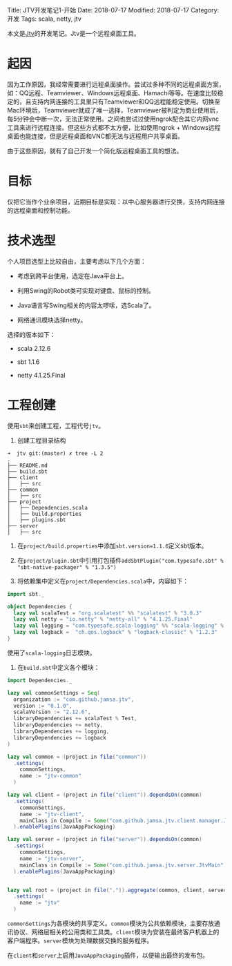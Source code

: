 Title: JTV开发笔记1-开始
Date: 2018-07-17
Modified: 2018-07-17
Category: 开发
Tags: scala, netty, jtv

本文是[Jtv](https://github.com/Jamsa/jtv)的开发笔记。Jtv是一个远程桌面工具。

# 起因

因为工作原因，我经常需要进行远程桌面操作。尝试过多种不同的远程桌面方案，如：QQ远程、Teamviewer、Windows远程桌面、Hamachi等等。在速度比较稳定的，且支持内网连接的工具里只有Teamviewer和QQ远程能稳定使用。切换至Mac环境后，Teamviewer就成了唯一选择，Teamviewer被判定为商业使用后，每5分钟会中断一次，无法正常使用。之间也尝试过使用ngrok配合其它内网vnc工具来进行远程连接。但这些方式都不太方便，比如使用ngrok + Windows远程桌面也能连接，但是远程桌面和VNC都无法与远程用户共享桌面。

由于这些原因，就有了自己开发一个简化版远程桌面工具的想法。

# 目标

仅把它当作个业余项目，近期目标是实现：以中心服务器进行交换，支持内网连接的远程桌面和控制功能。

# 技术选型

个人项目选型上比较自由，主要考虑以下几个方面：

 - 考虑到跨平台使用，选定在Java平台上。
 
 - 利用Swing的Robot类可实现对键盘、鼠标的控制。
 
 - Java语言写Swing相关的内容太啰嗦，选Scala了。
 
 - 网络通讯模块选择netty。

选择的版本如下：

 - scala 2.12.6
 
 - sbt 1.1.6
 
 - netty 4.1.25.Final
 
# 工程创建

使用`sbt`来创建工程，工程代号`jtv`。

 1. 创建工程目录结构
 
```
➜  jtv git:(master) ✗ tree -L 2
.
├── README.md
├── build.sbt
├── client
│   ├── src
├── common
│   ├── src
├── project
│   ├── Dependencies.scala
│   ├── build.properties
│   ├── plugins.sbt
├── server
│   ├── src
```
 
 1. 在`project/build.properties`中添加`sbt.version=1.1.6`定义sbt版本。
 
 1. 在`project/plugin.sbt`中引用打包插件`addSbtPlugin("com.typesafe.sbt" % "sbt-native-packager" % "1.3.5")`
 
 1. 将依赖集中定义在`project/Dependencies.scala`中，内容如下：
 
```scala
import sbt._

object Dependencies {
  lazy val scalaTest = "org.scalatest" %% "scalatest" % "3.0.3"
  lazy val netty = "io.netty" % "netty-all" % "4.1.25.Final"
  lazy val logging = "com.typesafe.scala-logging" %% "scala-logging" % "3.9.0"
  lazy val logback =  "ch.qos.logback" % "logback-classic" % "1.2.3"
}
```
 
 使用了`scala-logging`日志模块。
 
 1. 在`build.sbt`中定义各个模块：
 
```scala
import Dependencies._

lazy val commonSettings = Seq(
  organization := "com.github.jamsa.jtv",
  version := "0.1.0",
  scalaVersion := "2.12.6",
  libraryDependencies += scalaTest % Test,
  libraryDependencies += netty,
  libraryDependencies += logging,
  libraryDependencies += logback
)

lazy val common = (project in file("common"))
  .settings(
    commonSettings,
    name := "jtv-common"
  )

lazy val client = (project in file("client")).dependsOn(common)
  .settings(
    commonSettings,
    name := "jtv-client",
    mainClass in Compile := Some("com.github.jamsa.jtv.client.manager.JtvClientManager")
  ).enablePlugins(JavaAppPackaging)

lazy val server = (project in file("server")).dependsOn(common)
  .settings(
    commonSettings,
    name := "jtv-server",
    mainClass in Compile := Some("com.github.jamsa.jtv.server.JtvMain")
  ).enablePlugins(JavaAppPackaging)


lazy val root = (project in file(".")).aggregate(common, client, server)
  .settings(
    name := "jtv"
  )
```
 
 `commonSettings`为各模块的共享定义。`common`模块为公共依赖模块，主要存放通讯协议、网络层相关的公用类和工具类。`client`模块为安装在最终客户机器上的客户端程序。`server`模块为处理数据交换的服务程序。
 
 在`client`和`server`上启用`JavaAppPackaging`插件，以便输出最终的发布包。

 

